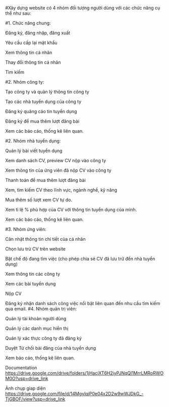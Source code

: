 #Xây dựng website có 4 nhóm đối tượng người dùng với các chức năng cụ thể như sau:

#1. Chức năng chung:

Đăng ký, đăng nhập, đăng xuất

Yêu cầu cấp lại mật khẩu

Xem thông tin cá nhân

Thay đổi thông tin cá nhân

Tìm kiếm

#2. Nhóm công ty:

Tạo công ty và quản lý thông tin công ty

Tạo các nhà tuyển dụng của công ty

Đăng ký quảng cáo tin tuyển dụng

Đăng ký để mua thêm lượt đăng bài

Xem các báo cáo, thống kê liên quan.

#2. Nhóm nhà tuyển dụng:

Quản lý bài viết tuyển dụng

Xem danh sách CV, preview CV nộp vào công ty

Xem thông tin của ứng viên đã nộp CV vào công ty

Thanh toán để mua thêm lượt đăng bài

Xem, tìm kiếm CV theo lĩnh vực, ngành nghề, kỹ năng

Mua thêm số lượt xem CV tự do.

Xem tỉ lệ % phù hợp của CV với thông tin tuyển dụng của mình.

Xem các báo cáo, thống kê liên quan.

#3. Nhóm ứng viên:

Cân nhật thông tin chi tiết của cá nhân

Chọn lưu trừ CV trên website

Bật chế độ đang tìm việc (cho phép chia sẻ CV đã lưu trữ đến nhà tuyển dụng)

Xem thông tin các công ty

Xem các bài tuyển dụng

Nộp CV

Đăng ký nhận danh sách công việc nổi bật liên quan đến nhu cầu tìm kiếm qua email.
#4. Nhóm quản trị viên:

Quản lý tài khoản người dùng

Quản lý các danh mục hiển thị

Quản lý xác thực công ty đã đăng ký

Duyệt Từ chối bài đăng của nhà tuyển dụng

Xem báo cáo, thống kê liên quan.

Documentation
https://drive.google.com/drive/folders/1jHacjXT6H2iyPJNqQl1MrrLMRoRWOM0O?usp=drive_link

Ảnh chụp giap diện
https://drive.google.com/file/d/14MgylqjP0e04x2D2w9wWJDkG_-TjGBOF/view?usp=drive_link
